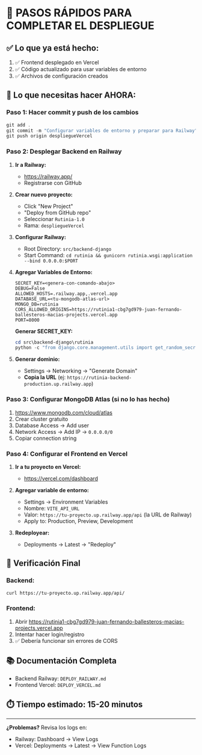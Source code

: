 # 🚀 PASOS RÁPIDOS PARA COMPLETAR EL DESPLIEGUE

## ✅ Lo que ya está hecho:

1. ✅ Frontend desplegado en Vercel
2. ✅ Código actualizado para usar variables de entorno
3. ✅ Archivos de configuración creados

## 📝 Lo que necesitas hacer AHORA:

### Paso 1: Hacer commit y push de los cambios

```powershell
git add .
git commit -m "Configurar variables de entorno y preparar para Railway"
git push origin despliegueVercel
```

### Paso 2: Desplegar Backend en Railway

1. **Ir a Railway:**
   - https://railway.app/
   - Registrarse con GitHub

2. **Crear nuevo proyecto:**
   - Click "New Project"
   - "Deploy from GitHub repo"
   - Seleccionar `Rutinia-1.0`
   - Rama: `despliegueVercel`

3. **Configurar Railway:**
   - Root Directory: `src/backend-django`
   - Start Command: `cd rutinia && gunicorn rutinia.wsgi:application --bind 0.0.0.0:$PORT`

4. **Agregar Variables de Entorno:**
   ```
   SECRET_KEY=<genera-con-comando-abajo>
   DEBUG=False
   ALLOWED_HOSTS=.railway.app,.vercel.app
   DATABASE_URL=<tu-mongodb-atlas-url>
   MONGO_DB=rutinia
   CORS_ALLOWED_ORIGINS=https://rutinia1-cbg7gd979-juan-fernando-ballesteros-macias-projects.vercel.app
   PORT=8000
   ```

   **Generar SECRET_KEY:**
   ```powershell
   cd src\backend-django\rutinia
   python -c "from django.core.management.utils import get_random_secret_key; print(get_random_secret_key())"
   ```

5. **Generar dominio:**
   - Settings → Networking → "Generate Domain"
   - **Copia la URL** (ej: `https://rutinia-backend-production.up.railway.app`)

### Paso 3: Configurar MongoDB Atlas (si no lo has hecho)

1. https://www.mongodb.com/cloud/atlas
2. Crear cluster gratuito
3. Database Access → Add user
4. Network Access → Add IP → `0.0.0.0/0`
5. Copiar connection string

### Paso 4: Configurar el Frontend en Vercel

1. **Ir a tu proyecto en Vercel:**
   - https://vercel.com/dashboard

2. **Agregar variable de entorno:**
   - Settings → Environment Variables
   - Nombre: `VITE_API_URL`
   - Valor: `https://tu-proyecto.up.railway.app/api` (la URL de Railway)
   - Apply to: Production, Preview, Development

3. **Redeployear:**
   - Deployments → Latest → "Redeploy"

## 🎯 Verificación Final

### Backend:
```bash
curl https://tu-proyecto.up.railway.app/api/
```

### Frontend:
1. Abrir https://rutinia1-cbg7gd979-juan-fernando-ballesteros-macias-projects.vercel.app
2. Intentar hacer login/registro
3. ✅ Debería funcionar sin errores de CORS

## 📚 Documentación Completa

- Backend Railway: `DEPLOY_RAILWAY.md`
- Frontend Vercel: `DEPLOY_VERCEL.md`

## ⏱️ Tiempo estimado: 15-20 minutos

---

**¿Problemas?** Revisa los logs en:
- Railway: Dashboard → View Logs
- Vercel: Deployments → Latest → View Function Logs
